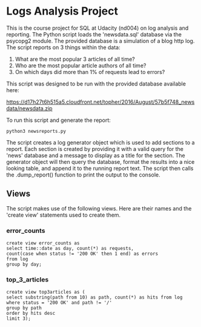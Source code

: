 # Logs Analysis Project
This is the course project for SQL at Udacity (nd004) on log analysis and reporting.  The Python script loads the 'newsdata.sql' database via the psycopg2 module.  The provided database is a simulation of a blog http log.  The script reports on 3 things within the data:

1. What are the most popular 3 articles of all time?
2. Who are the most popular article authors of all time?
3. On which days did more than 1% of requests lead to errors?

This script was designed to be run with the provided database available here:

https://d17h27t6h515a5.cloudfront.net/topher/2016/August/57b5f748_newsdata/newsdata.zip

To run this script and generate the report:

~~~~
python3 newsreports.py
~~~~

The script creates a log generator object which is used to add sections to a report.  Each section is created by providing it with a valid query for the 'news' database and a message to display as a title for the section.  The generator object will then query the database, format the results into a nice looking table, and append it to the running report text.  The script then calls the .dump_report() function to print the output to the console.

## Views

The script makes use of the following views.  Here are their names and the 'create view' statements used to create them.

### error_counts

~~~~
create view error_counts as
select time::date as day, count(*) as requests,
count(case when status != '200 OK' then 1 end) as errors
from log
group by day;
~~~~

### top_3_articles

~~~~
create view top3articles as (
select substring(path from 10) as path, count(*) as hits from log
where status = '200 OK' and path != '/'
group by path
order by hits desc
limit 3);
~~~~
